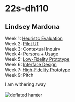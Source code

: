 # 22s-dh110
## Lindsey Mardona

Week 1: [Heuristic Evaluation](https://github.com/lindseymardona/22s-dh110/blob/main/week-01/heuristic-evaluation.md)\
Week 2: [Pilot UT](https://github.com/lindseymardona/22s-dh110/blob/main/week-02/usability-testing.md)\
Week 3: [Contextual Inquiry](https://github.com/lindseymardona/22s-dh110/blob/main/week-03/contextual-inquiry.md)\
Week 4: [Persona + Usage](https://github.com/lindseymardona/22s-dh110/blob/main/week-04/persona.md)\
Week 5: [Low-Fidelity Prototype](https://github.com/lindseymardona/22s-dh110/blob/main/week-05/lowfidelityprototype.md)\
Week 6: [Interface Design](https://github.com/lindseymardona/22s-dh110/blob/main/week-06/interfacedesign.md)\
Week 7: [High-Fidelity Prototype](https://github.com/lindseymardona/22s-dh110/blob/main/week-07/highfidelityprototype.md)\
Week 9: [Pitch](https://github.com/lindseymardona/22s-dh110/blob/main/week-09/pitch.md)

I am withering away\
\
![deflated hamter](https://pbs.twimg.com/media/FPE0MhxVEAEsNZk?format=png&name=900x900)
